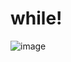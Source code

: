 # while!
![image](https://user-images.githubusercontent.com/108763119/178110533-59a1b3d3-3ea8-4e10-8518-b98846da9379.png)
